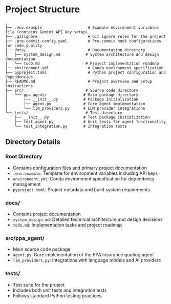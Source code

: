 # Project Structure

```
.
├── .env.example                    # Example environment variables file (contains Gemini API key setup)
├── .gitignore                      # Git ignore rules for the project
├── .pre-commit-config.yaml         # Pre-commit hook configurations for code quality
├── docs/                           # Documentation directory
│   ├── system_design.md           # System architecture and design documentation
│   └── todo.md                    # Project implementation roadmap
├── environment.yml                 # Conda environment specification
├── pyproject.toml                  # Python project configuration and dependencies
├── README.md                       # Project overview and setup instructions
├── src/                           # Source code directory
│   └── ppa_agent/                # Main package directory
│       ├── __init__.py           # Package initialization
│       ├── agent.py              # Core agent implementation
│       └── llm_providers.py      # LLM provider integrations
└── tests/                         # Test directory
    ├── __init__.py               # Test package initialization
    ├── test_agent.py             # Unit tests for agent functionality
    └── test_integration.py       # Integration tests

```

## Directory Details

### Root Directory
- Contains configuration files and primary project documentation
- `.env.example`: Template for environment variables including API keys
- `environment.yml`: Conda environment specification for dependency management
- `pyproject.toml`: Project metadata and build system requirements

### docs/
- Contains project documentation
- `system_design.md`: Detailed technical architecture and design decisions
- `todo.md`: Implementation tasks and project roadmap

### src/ppa_agent/
- Main source code package
- `agent.py`: Core implementation of the PPA insurance quoting agent
- `llm_providers.py`: Integrations with language models and AI providers

### tests/
- Test suite for the project
- Includes both unit tests and integration tests
- Follows standard Python testing practices 